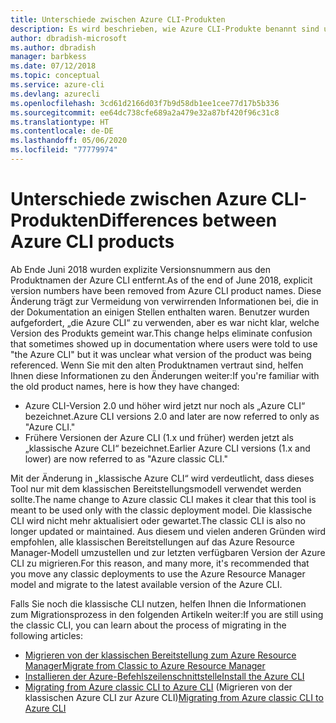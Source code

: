 ```yaml
---
title: Unterschiede zwischen Azure CLI-Produkten
description: Es wird beschrieben, wie Azure CLI-Produkte benannt sind und mit einer Version versehen und aktualisiert werden.
author: dbradish-microsoft
ms.author: dbradish
manager: barbkess
ms.date: 07/12/2018
ms.topic: conceptual
ms.service: azure-cli
ms.devlang: azurecli
ms.openlocfilehash: 3cd61d2166d03f7b9d58db1ee1cee77d17b5b336
ms.sourcegitcommit: ee64dc738cfe689a2a479e32a87bf420f96c31c8
ms.translationtype: HT
ms.contentlocale: de-DE
ms.lasthandoff: 05/06/2020
ms.locfileid: "77779974"
---
```

# <a name="differences-between-azure-cli-products"></a><span data-ttu-id="af226-103">Unterschiede zwischen Azure CLI-Produkten</span><span class="sxs-lookup"><span data-stu-id="af226-103">Differences between Azure CLI products</span></span>

<span data-ttu-id="af226-104">Ab Ende Juni 2018 wurden explizite Versionsnummern aus den Produktnamen der Azure CLI entfernt.</span><span class="sxs-lookup"><span data-stu-id="af226-104">As of the end of June 2018, explicit version numbers have been removed from Azure CLI product names.</span></span> <span data-ttu-id="af226-105">Diese Änderung trägt zur Vermeidung von verwirrenden Informationen bei, die in der Dokumentation an einigen Stellen enthalten waren. Benutzer wurden aufgefordert, „die Azure CLI“ zu verwenden, aber es war nicht klar, welche Version des Produkts gemeint war.</span><span class="sxs-lookup"><span data-stu-id="af226-105">This change helps eliminate confusion that sometimes showed up in documentation where users were told to use "the Azure CLI" but it was unclear what version of the product was being referenced.</span></span> <span data-ttu-id="af226-106">Wenn Sie mit den alten Produktnamen vertraut sind, helfen Ihnen diese Informationen zu den Änderungen weiter:</span><span class="sxs-lookup"><span data-stu-id="af226-106">If you're familiar with the old product names, here is how they have changed:</span></span>

* <span data-ttu-id="af226-107">Azure CLI-Version 2.0 und höher wird jetzt nur noch als „Azure CLI“ bezeichnet.</span><span class="sxs-lookup"><span data-stu-id="af226-107">Azure CLI versions 2.0 and later are now referred to only as "Azure CLI."</span></span>
* <span data-ttu-id="af226-108">Frühere Versionen der Azure CLI (1.x und früher) werden jetzt als „klassische Azure CLI“ bezeichnet.</span><span class="sxs-lookup"><span data-stu-id="af226-108">Earlier Azure CLI versions (1.x and lower) are now referred to as "Azure classic CLI."</span></span>

<span data-ttu-id="af226-109">Mit der Änderung in „klassische Azure CLI“ wird verdeutlicht, dass dieses Tool nur mit dem klassischen Bereitstellungsmodell verwendet werden sollte.</span><span class="sxs-lookup"><span data-stu-id="af226-109">The name change to Azure classic CLI makes it clear that this tool is meant to be used only with the classic deployment model.</span></span> <span data-ttu-id="af226-110">Die klassische CLI wird nicht mehr aktualisiert oder gewartet.</span><span class="sxs-lookup"><span data-stu-id="af226-110">The classic CLI is also no longer updated or maintained.</span></span> <span data-ttu-id="af226-111">Aus diesem und vielen anderen Gründen wird empfohlen, alle klassischen Bereitstellungen auf das Azure Resource Manager-Modell umzustellen und zur letzten verfügbaren Version der Azure CLI zu migrieren.</span><span class="sxs-lookup"><span data-stu-id="af226-111">For this reason, and many more, it's recommended that you move any classic deployments to use the Azure Resource Manager model and migrate to the latest available version of the Azure CLI.</span></span>

<span data-ttu-id="af226-112">Falls Sie noch die klassische CLI nutzen, helfen Ihnen die Informationen zum Migrationsprozess in den folgenden Artikeln weiter:</span><span class="sxs-lookup"><span data-stu-id="af226-112">If you are still using the classic CLI, you can learn about the process of migrating in the following articles:</span></span>

* [<span data-ttu-id="af226-113">Migrieren von der klassischen Bereitstellung zum Azure Resource Manager</span><span class="sxs-lookup"><span data-stu-id="af226-113">Migrate from Classic to Azure Resource Manager</span></span>](/azure/virtual-machines/linux/migration-classic-resource-manager-overview)
* [<span data-ttu-id="af226-114">Installieren der Azure-Befehlszeilenschnittstelle</span><span class="sxs-lookup"><span data-stu-id="af226-114">Install the Azure CLI</span></span>](install-azure-cli.md)
* <span data-ttu-id="af226-115">[Migrating from Azure classic CLI to Azure CLI](https://github.com/Azure/azure-cli/blob/dev/doc/classic_cli_migration.md) (Migrieren von der klassischen Azure CLI zur Azure CLI)</span><span class="sxs-lookup"><span data-stu-id="af226-115">[Migrating from Azure classic CLI to Azure CLI](https://github.com/Azure/azure-cli/blob/dev/doc/classic_cli_migration.md)</span></span>
